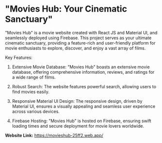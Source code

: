 # "Movies Hub: Your Cinematic Sanctuary"

"Movies Hub" is a movie website created with React JS and Material UI, and seamlessly deployed using Firebase. This project serves as your ultimate cinematic sanctuary, providing a feature-rich and user-friendly platform for movie enthusiasts to explore, discover, and enjoy a vast array of films.

Key Features:

1. Extensive Movie Database: "Movies Hub" boasts an extensive movie database, offering comprehensive information, reviews, and ratings for a wide range of films.

2. Robust Search: The website features powerful search, allowing users to find movies easily.

3. Responsive Material UI Design: The responsive design, driven by Material UI, ensures a visually appealing and seamless user experience across various devices.

4. Firebase Hosting: "Movies Hub" is hosted on Firebase, ensuring swift loading times and secure deployment for movie lovers worldwide.


**Website Link:** https://movieshub-25ff2.web.app/

